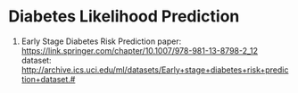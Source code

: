 # Diabetes Likelihood Prediction






1.  Early Stage Diabetes Risk Prediction
paper: https://link.springer.com/chapter/10.1007/978-981-13-8798-2_12
dataset: http://archive.ics.uci.edu/ml/datasets/Early+stage+diabetes+risk+prediction+dataset.#
